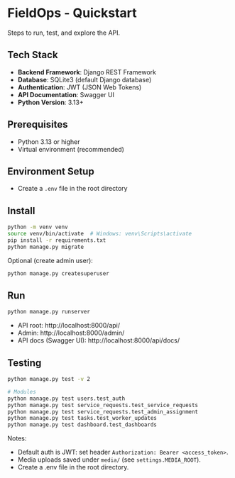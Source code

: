 # FieldOps - Quickstart

Steps to run, test, and explore the API.

## Tech Stack

- **Backend Framework**: Django REST Framework
- **Database**: SQLite3 (default Django database)
- **Authentication**: JWT (JSON Web Tokens)
- **API Documentation**: Swagger UI
- **Python Version**: 3.13+

## Prerequisites

- Python 3.13 or higher
- Virtual environment (recommended)

## Environment Setup

- Create a `.env` file in the root directory

## Install

```bash
python -m venv venv
source venv/bin/activate  # Windows: venv\Scripts\activate
pip install -r requirements.txt
python manage.py migrate
```

Optional (create admin user):
```bash
python manage.py createsuperuser
```

## Run

```bash
python manage.py runserver
```

- API root: http://localhost:8000/api/
- Admin: http://localhost:8000/admin/
- API docs (Swagger UI): http://localhost:8000/api/docs/


## Testing

```bash
python manage.py test -v 2

# Modules
python manage.py test users.test_auth
python manage.py test service_requests.test_service_requests
python manage.py test service_requests.test_admin_assignment
python manage.py test tasks.test_worker_updates
python manage.py test dashboard.test_dashboards
```

Notes:
- Default auth is JWT: set header `Authorization: Bearer <access_token>`.
- Media uploads saved under `media/` (see `settings.MEDIA_ROOT`).
- Create a .env file in the root directory.
